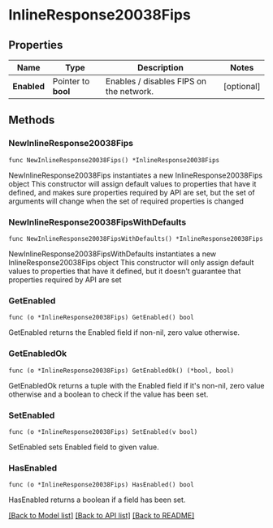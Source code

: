 # InlineResponse20038Fips

## Properties

Name | Type | Description | Notes
------------ | ------------- | ------------- | -------------
**Enabled** | Pointer to **bool** | Enables / disables FIPS on the network. | [optional] 

## Methods

### NewInlineResponse20038Fips

`func NewInlineResponse20038Fips() *InlineResponse20038Fips`

NewInlineResponse20038Fips instantiates a new InlineResponse20038Fips object
This constructor will assign default values to properties that have it defined,
and makes sure properties required by API are set, but the set of arguments
will change when the set of required properties is changed

### NewInlineResponse20038FipsWithDefaults

`func NewInlineResponse20038FipsWithDefaults() *InlineResponse20038Fips`

NewInlineResponse20038FipsWithDefaults instantiates a new InlineResponse20038Fips object
This constructor will only assign default values to properties that have it defined,
but it doesn't guarantee that properties required by API are set

### GetEnabled

`func (o *InlineResponse20038Fips) GetEnabled() bool`

GetEnabled returns the Enabled field if non-nil, zero value otherwise.

### GetEnabledOk

`func (o *InlineResponse20038Fips) GetEnabledOk() (*bool, bool)`

GetEnabledOk returns a tuple with the Enabled field if it's non-nil, zero value otherwise
and a boolean to check if the value has been set.

### SetEnabled

`func (o *InlineResponse20038Fips) SetEnabled(v bool)`

SetEnabled sets Enabled field to given value.

### HasEnabled

`func (o *InlineResponse20038Fips) HasEnabled() bool`

HasEnabled returns a boolean if a field has been set.


[[Back to Model list]](../README.md#documentation-for-models) [[Back to API list]](../README.md#documentation-for-api-endpoints) [[Back to README]](../README.md)


